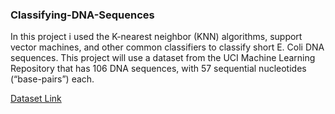 ### Classifying-DNA-Sequences

In this project i used the K-nearest neighbor (KNN) algorithms, support vector machines, and other common classifiers to classify short E. Coli DNA sequences. This project will use a dataset from the UCI Machine Learning Repository that has 106 DNA sequences, with 57 sequential nucleotides (“base-pairs”) each.

[Dataset Link](https://archive.ics.uci.edu/ml/machine-learning-databases/molecular-biology/promoter-gene-sequences)
